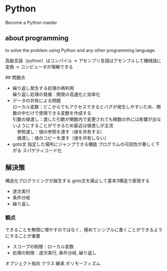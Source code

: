 # Python
Become a Python master

## about programming
to solve the problem using Python and any other programming language.<br>

高級言語（python）はコンパイル -> アセンブリ言語はアセンブルして機械語に変換 -> コンピュータが理解できる<br>


## 問題点<br>
- 繰り返し発生する処理の再利用<br>
繰り返し処理の発展：開発の高速化と効率化<br>
- データの共有による問題<br>
ローカル変数：どこからでもアクセスできるとバグが発生しやすいため、関数の中だけで使用できる変数を作成する<br>
引数の値渡し：渡した引数が関数内で変更されても関数の外には影響が出ないようにすることができるため最近は値渡しが主流<br>
　参照渡し：値の参照を渡す（値を共有する）<br>
　値渡し：値のコピーを渡す（値を共有しない）<br>
- goto文
指定した場所にジャンプできる機能
プログラムの可読性が著しく下がる
スパゲティコード化

## 解決策
構造化プログラミングが誕生する
goto文を廃止して基本3構造で表現する
- 逐次実行
- 条件分岐
- 繰り返し

### 観点
できることを無限に増やすのではなく、極めてシンプルに書くことができるようにすることが重要
- スコープの制限：ローカル変数
- 処理の制限：逐次実行, 条件分岐, 繰り返し

オブジェクト指向
クラス
継承
ポリモーフィズム